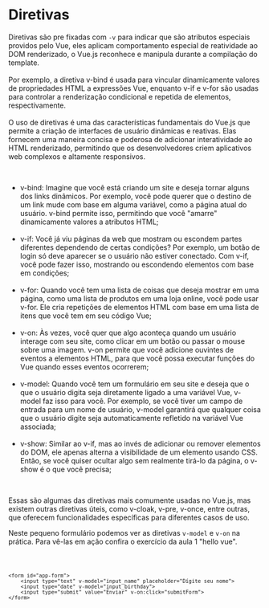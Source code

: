 # Diretivas

<p>Diretivas são pre fixadas com <code>-v</code> para indicar que são atributos especiais providos pelo Vue, eles aplicam comportamento especial de reatividade ao DOM renderizado, o Vue.js reconhece e manipula durante a compilação do template.
<br><br>
Por exemplo, a diretiva v-bind é usada para vincular dinamicamente valores de propriedades HTML a expressões Vue, enquanto v-if e v-for são usadas para controlar a renderização condicional e repetida de elementos, respectivamente.
<br><br>
O uso de diretivas é uma das características fundamentais do Vue.js que permite a criação de interfaces de usuário dinâmicas e reativas. Elas fornecem uma maneira concisa e poderosa de adicionar interatividade ao HTML renderizado, permitindo que os desenvolvedores criem aplicativos web complexos e altamente responsivos.
</p>
<br>
<ul>
    <li>v-bind: Imagine que você está criando um site e deseja tornar alguns dos links dinâmicos. Por exemplo, você pode querer que o destino de um link mude com base em alguma variável, como a página atual do usuário. v-bind permite isso, permitindo que você "amarre" dinamicamente valores a atributos HTML;</li><br>
    <li>v-if: Você já viu páginas da web que mostram ou escondem partes diferentes dependendo de certas condições? Por exemplo, um botão de login só deve aparecer se o usuário não estiver conectado. Com v-if, você pode fazer isso, mostrando ou escondendo elementos com base em condições;</li><br>
    <li>v-for: Quando você tem uma lista de coisas que deseja mostrar em uma página, como uma lista de produtos em uma loja online, você pode usar v-for. Ele cria repetições de elementos HTML com base em uma lista de itens que você tem em seu código Vue;</li><br>
    <li>v-on: Às vezes, você quer que algo aconteça quando um usuário interage com seu site, como clicar em um botão ou passar o mouse sobre uma imagem. v-on permite que você adicione ouvintes de eventos a elementos HTML, para que você possa executar funções do Vue quando esses eventos ocorrerem;</li><br>
    <li>v-model: Quando você tem um formulário em seu site e deseja que o que o usuário digita seja diretamente ligado a uma variável Vue, v-model faz isso para você. Por exemplo, se você tiver um campo de entrada para um nome de usuário, v-model garantirá que qualquer coisa que o usuário digite seja automaticamente refletido na variável Vue associada;</li><br>
    <li>v-show: Similar ao v-if, mas ao invés de adicionar ou remover elementos do DOM, ele apenas alterna a visibilidade de um elemento usando CSS. Então, se você quiser ocultar algo sem realmente tirá-lo da página, o v-show é o que você precisa;</li>
</ul>
<br>
<p>Essas são algumas das diretivas mais comumente usadas no Vue.js, mas existem outras diretivas úteis, como v-cloak, v-pre, v-once, entre outras, que oferecem funcionalidades específicas para diferentes casos de uso.</p>

<p>Neste pequeno formulário podemos ver as diretivas <code>v-model</code> e <code>v-on</code> na prática. Para vê-las em ação confira o exercício da aula 1 "hello vue".</p>

<code>

    <form id="app-form">
        <input type="text" v-model="input_name" placeholder="Dígite seu nome">
        <input type="date" v-model="input_birthday">
        <input type="submit" value="Enviar" v-on:click="submitForm">
    </form>

</code>
